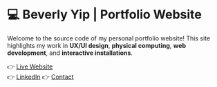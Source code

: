 # 💻 Beverly Yip | Portfolio Website

Welcome to the source code of my personal portfolio website! This site highlights my work in **UX/UI design**, **physical computing**, **web development**, and **interactive installations**.

👉 [Live Website](http://www.bevyip.com/)  
👉 [LinkedIn](https://www.linkedin.com/in/bevyip/) 
👉 [Contact](mailto:beverly.yip.8000@gmail.com)
